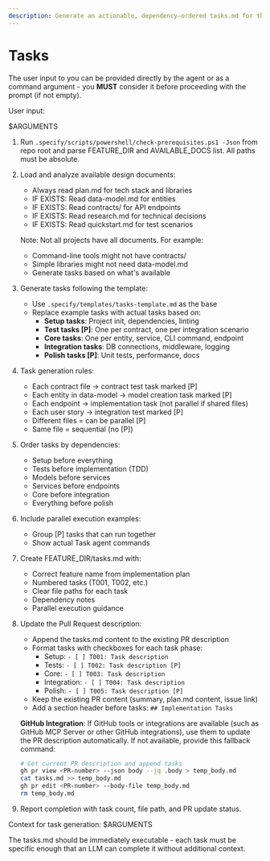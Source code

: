 ```yaml
---
description: Generate an actionable, dependency-ordered tasks.md for the feature based on available design artifacts.
---
```


# Tasks

The user input to you can be provided directly by the agent or as a command argument - you **MUST** consider it before proceeding with the prompt (if not empty).

User input:

$ARGUMENTS

1. Run `.specify/scripts/powershell/check-prerequisites.ps1 -Json` from repo root and parse FEATURE_DIR and AVAILABLE_DOCS list. All paths must be absolute.
2. Load and analyze available design documents:
   - Always read plan.md for tech stack and libraries
   - IF EXISTS: Read data-model.md for entities
   - IF EXISTS: Read contracts/ for API endpoints
   - IF EXISTS: Read research.md for technical decisions
   - IF EXISTS: Read quickstart.md for test scenarios

   Note: Not all projects have all documents. For example:
   - Command-line tools might not have contracts/
   - Simple libraries might not need data-model.md
   - Generate tasks based on what's available

3. Generate tasks following the template:
   - Use `.specify/templates/tasks-template.md` as the base
   - Replace example tasks with actual tasks based on:
     * **Setup tasks**: Project init, dependencies, linting
     * **Test tasks [P]**: One per contract, one per integration scenario
     * **Core tasks**: One per entity, service, CLI command, endpoint
     * **Integration tasks**: DB connections, middleware, logging
     * **Polish tasks [P]**: Unit tests, performance, docs

4. Task generation rules:
   - Each contract file → contract test task marked [P]
   - Each entity in data-model → model creation task marked [P]
   - Each endpoint → implementation task (not parallel if shared files)
   - Each user story → integration test marked [P]
   - Different files = can be parallel [P]
   - Same file = sequential (no [P])

5. Order tasks by dependencies:
   - Setup before everything
   - Tests before implementation (TDD)
   - Models before services
   - Services before endpoints
   - Core before integration
   - Everything before polish

6. Include parallel execution examples:
   - Group [P] tasks that can run together
   - Show actual Task agent commands

7. Create FEATURE_DIR/tasks.md with:
   - Correct feature name from implementation plan
   - Numbered tasks (T001, T002, etc.)
   - Clear file paths for each task
   - Dependency notes
   - Parallel execution guidance

8. Update the Pull Request description:
   - Append the tasks.md content to the existing PR description
   - Format tasks with checkboxes for each task phase:
     * Setup: `- [ ] T001: Task description`
     * Tests: `- [ ] T002: Task description [P]`
     * Core: `- [ ] T003: Task description`
     * Integration: `- [ ] T004: Task description`
     * Polish: `- [ ] T005: Task description [P]`
   - Keep the existing PR content (summary, plan.md content, issue link)
   - Add a section header before tasks: `## Implementation Tasks`
   
   **GitHub Integration**: If GitHub tools or integrations are available (such as GitHub MCP Server or other GitHub integrations), use them to update the PR description automatically. If not available, provide this fallback command:
   ```bash
   # Get current PR description and append tasks
   gh pr view <PR-number> --json body --jq .body > temp_body.md
   cat tasks.md >> temp_body.md
   gh pr edit <PR-number> --body-file temp_body.md
   rm temp_body.md
   ```

9. Report completion with task count, file path, and PR update status.

Context for task generation: $ARGUMENTS

The tasks.md should be immediately executable - each task must be specific enough that an LLM can complete it without additional context.
